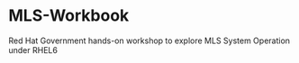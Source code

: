 MLS-Workbook
============

Red Hat Government hands-on workshop to explore MLS System Operation under RHEL6

